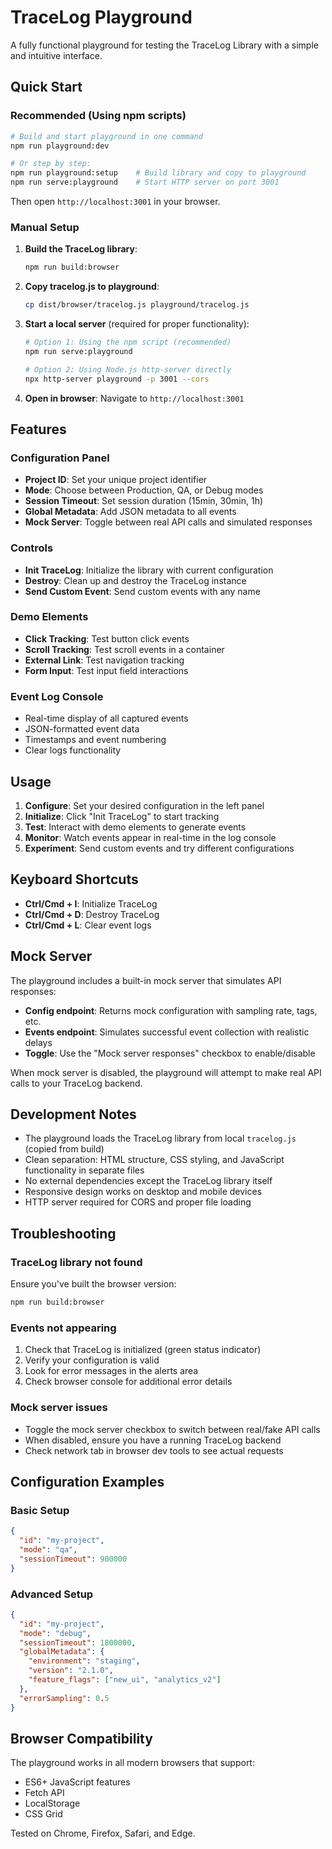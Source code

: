 # TraceLog Playground

A fully functional playground for testing the TraceLog Library with a simple and intuitive interface.

## Quick Start

### Recommended (Using npm scripts)
```bash
# Build and start playground in one command
npm run playground:dev

# Or step by step:
npm run playground:setup    # Build library and copy to playground
npm run serve:playground    # Start HTTP server on port 3001
```

Then open `http://localhost:3001` in your browser.

### Manual Setup
1. **Build the TraceLog library**:
   ```bash
   npm run build:browser
   ```

2. **Copy tracelog.js to playground**:
   ```bash
   cp dist/browser/tracelog.js playground/tracelog.js
   ```

3. **Start a local server** (required for proper functionality):
   ```bash
   # Option 1: Using the npm script (recommended)
   npm run serve:playground

   # Option 2: Using Node.js http-server directly
   npx http-server playground -p 3001 --cors
   ```

4. **Open in browser**: Navigate to `http://localhost:3001`

## Features

### Configuration Panel
- **Project ID**: Set your unique project identifier
- **Mode**: Choose between Production, QA, or Debug modes
- **Session Timeout**: Set session duration (15min, 30min, 1h)
- **Global Metadata**: Add JSON metadata to all events
- **Mock Server**: Toggle between real API calls and simulated responses

### Controls
- **Init TraceLog**: Initialize the library with current configuration
- **Destroy**: Clean up and destroy the TraceLog instance
- **Send Custom Event**: Send custom events with any name

### Demo Elements
- **Click Tracking**: Test button click events
- **Scroll Tracking**: Test scroll events in a container
- **External Link**: Test navigation tracking
- **Form Input**: Test input field interactions

### Event Log Console
- Real-time display of all captured events
- JSON-formatted event data
- Timestamps and event numbering
- Clear logs functionality

## Usage

1. **Configure**: Set your desired configuration in the left panel
2. **Initialize**: Click "Init TraceLog" to start tracking
3. **Test**: Interact with demo elements to generate events
4. **Monitor**: Watch events appear in real-time in the log console
5. **Experiment**: Send custom events and try different configurations

## Keyboard Shortcuts

- **Ctrl/Cmd + I**: Initialize TraceLog
- **Ctrl/Cmd + D**: Destroy TraceLog
- **Ctrl/Cmd + L**: Clear event logs

## Mock Server

The playground includes a built-in mock server that simulates API responses:

- **Config endpoint**: Returns mock configuration with sampling rate, tags, etc.
- **Events endpoint**: Simulates successful event collection with realistic delays
- **Toggle**: Use the "Mock server responses" checkbox to enable/disable

When mock server is disabled, the playground will attempt to make real API calls to your TraceLog backend.

## Development Notes

- The playground loads the TraceLog library from local `tracelog.js` (copied from build)
- Clean separation: HTML structure, CSS styling, and JavaScript functionality in separate files
- No external dependencies except the TraceLog library itself
- Responsive design works on desktop and mobile devices
- HTTP server required for CORS and proper file loading

## Troubleshooting

### TraceLog library not found
Ensure you've built the browser version:
```bash
npm run build:browser
```

### Events not appearing
1. Check that TraceLog is initialized (green status indicator)
2. Verify your configuration is valid
3. Look for error messages in the alerts area
4. Check browser console for additional error details

### Mock server issues
- Toggle the mock server checkbox to switch between real/fake API calls
- When disabled, ensure you have a running TraceLog backend
- Check network tab in browser dev tools to see actual requests

## Configuration Examples

### Basic Setup
```json
{
  "id": "my-project",
  "mode": "qa",
  "sessionTimeout": 900000
}
```

### Advanced Setup
```json
{
  "id": "my-project",
  "mode": "debug",
  "sessionTimeout": 1800000,
  "globalMetadata": {
    "environment": "staging",
    "version": "2.1.0",
    "feature_flags": ["new_ui", "analytics_v2"]
  },
  "errorSampling": 0.5
}
```

## Browser Compatibility

The playground works in all modern browsers that support:
- ES6+ JavaScript features
- Fetch API
- LocalStorage
- CSS Grid

Tested on Chrome, Firefox, Safari, and Edge.